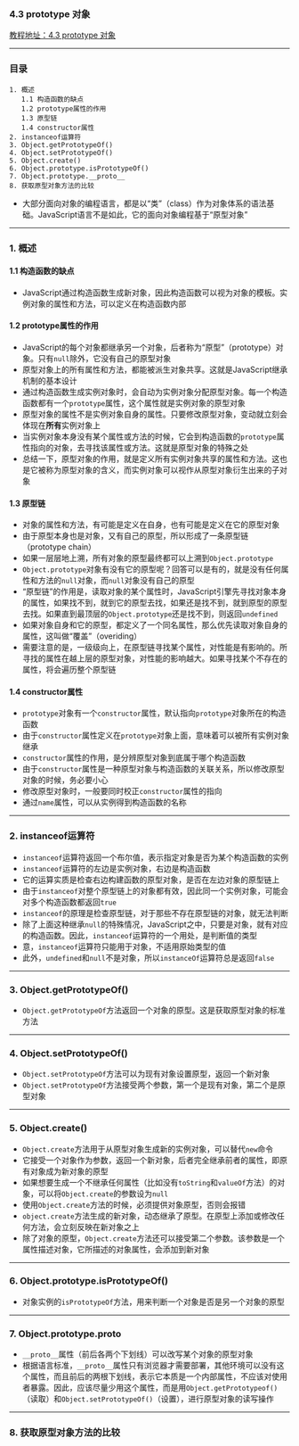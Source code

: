 ### 4.3 prototype 对象
[教程地址：4.3 prototype 对象](http://javascript.ruanyifeng.com/oop/prototype.html)

---
### 目录
```
1. 概述
   1.1 构造函数的缺点
   1.2 prototype属性的作用
   1.3 原型链
   1.4 constructor属性
2. instanceof运算符
3. Object.getPrototypeOf()
4. Object.setPrototypeOf()
5. Object.create()
6. Object.prototype.isPrototypeOf()
7. Object.prototype.__proto__
8. 获取原型对象方法的比较
```

- 大部分面向对象的编程语言，都是以“类”（class）作为对象体系的语法基础。JavaScript语言不是如此，它的面向对象编程基于“原型对象”

---
### 1. 概述

#### 1.1 构造函数的缺点
- JavaScript通过构造函数生成新对象，因此构造函数可以视为对象的模板。实例对象的属性和方法，可以定义在构造函数内部


#### 1.2 prototype属性的作用
- JavaScript的每个对象都继承另一个对象，后者称为“原型”（prototype）对象。只有`null`除外，它没有自己的原型对象
- 原型对象上的所有属性和方法，都能被派生对象共享。这就是JavaScript继承机制的基本设计
- 通过构造函数生成实例对象时，会自动为实例对象分配原型对象。每一个构造函数都有一个`prototype`属性，这个属性就是实例对象的原型对象
- 原型对象的属性不是实例对象自身的属性。只要修改原型对象，变动就立刻会体现在**所有**实例对象上
- 当实例对象本身没有某个属性或方法的时候，它会到构造函数的`prototype`属性指向的对象，去寻找该属性或方法。这就是原型对象的特殊之处
- 总结一下，原型对象的作用，就是定义所有实例对象共享的属性和方法。这也是它被称为原型对象的含义，而实例对象可以视作从原型对象衍生出来的子对象

#### 1.3 原型链
- 对象的属性和方法，有可能是定义在自身，也有可能是定义在它的原型对象
- 由于原型本身也是对象，又有自己的原型，所以形成了一条原型链（prototype chain）
- 如果一层层地上溯，所有对象的原型最终都可以上溯到`Object.prototype`
- `Object.prototype`对象有没有它的原型呢？回答可以是有的，就是没有任何属性和方法的`null`对象，而`null`对象没有自己的原型
- “原型链”的作用是，读取对象的某个属性时，JavaScript引擎先寻找对象本身的属性，如果找不到，就到它的原型去找，如果还是找不到，就到原型的原型去找。如果直到最顶层的`Object.prototype`还是找不到，则返回`undefined`
- 如果对象自身和它的原型，都定义了一个同名属性，那么优先读取对象自身的属性，这叫做“覆盖”（overiding）
- 需要注意的是，一级级向上，在原型链寻找某个属性，对性能是有影响的。所寻找的属性在越上层的原型对象，对性能的影响越大。如果寻找某个不存在的属性，将会遍历整个原型链

#### 1.4  constructor属性
- `prototype`对象有一个`constructor`属性，默认指向`prototype`对象所在的构造函数
- 由于`constructor`属性定义在`prototype`对象上面，意味着可以被所有实例对象继承
- `constructor`属性的作用，是分辨原型对象到底属于哪个构造函数
- 由于`constructor`属性是一种原型对象与构造函数的关联关系，所以修改原型对象的时候，务必要小心
- 修改原型对象时，一般要同时校正`constructor`属性的指向
- 通过`name`属性，可以从实例得到构造函数的名称

---
### 2. instanceof运算符
- `instanceof`运算符返回一个布尔值，表示指定对象是否为某个构造函数的实例
- `instanceof`运算符的左边是实例对象，右边是构造函数
- 它的运算实质是检查右边构建函数的原型对象，是否在左边对象的原型链上
- 由于`instanceof`对整个原型链上的对象都有效，因此同一个实例对象，可能会对多个构造函数都返回`true`
- `instanceof`的原理是检查原型链，对于那些不存在原型链的对象，就无法判断
- 除了上面这种继承`null`的特殊情况，JavaScript之中，只要是对象，就有对应的构造函数。因此，`instanceof`运算符的一个用处，是判断值的类型
- 意，`instanceof`运算符只能用于对象，不适用原始类型的值
- 此外，`undefined`和`null`不是对象，所以`instanceOf`运算符总是返回`false`

---
### 3. Object.getPrototypeOf()
- `Object.getPrototypeOf`方法返回一个对象的原型。这是获取原型对象的标准方法

---
### 4. Object.setPrototypeOf()
- `Object.setPrototypeOf`方法可以为现有对象设置原型，返回一个新对象
- `Object.setPrototypeOf`方法接受两个参数，第一个是现有对象，第二个是原型对象

---
### 5. Object.create()
- `Object.create`方法用于从原型对象生成新的实例对象，可以替代`new`命令
- 它接受一个对象作为参数，返回一个新对象，后者完全继承前者的属性，即原有对象成为新对象的原型
- 如果想要生成一个不继承任何属性（比如没有`toString`和`valueOf`方法）的对象，可以将`Object.create`的参数设为`null`
- 使用`Object.create`方法的时候，必须提供对象原型，否则会报错
- `object.create`方法生成的新对象，动态继承了原型。在原型上添加或修改任何方法，会立刻反映在新对象之上
- 除了对象的原型，`Object.create`方法还可以接受第二个参数。该参数是一个属性描述对象，它所描述的对象属性，会添加到新对象

---
### 6. Object.prototype.isPrototypeOf()
- 对象实例的`isPrototypeOf`方法，用来判断一个对象是否是另一个对象的原型

---
### 7. Object.prototype.__proto__
- `__proto__`属性（前后各两个下划线）可以改写某个对象的原型对象
- 根据语言标准，`__proto__`属性只有浏览器才需要部署，其他环境可以没有这个属性，而且前后的两根下划线，表示它本质是一个内部属性，不应该对使用者暴露。因此，应该尽量少用这个属性，而是用`Object.getPrototypeof()`（读取）和`Object.setPrototypeOf()`（设置），进行原型对象的读写操作

---
### 8. 获取原型对象方法的比较
